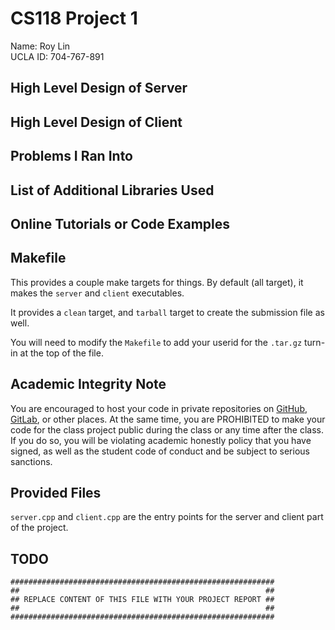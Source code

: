# CS118 Project 1
Name: Roy Lin<br>
UCLA ID: 704-767-891<br>

## High Level Design of Server

## High Level Design of Client

## Problems I Ran Into

## List of Additional Libraries Used

## Online Tutorials or Code Examples

## Makefile

This provides a couple make targets for things.
By default (all target), it makes the `server` and `client` executables.

It provides a `clean` target, and `tarball` target to create the submission file as well.

You will need to modify the `Makefile` to add your userid for the `.tar.gz` turn-in at the top of the file.

## Academic Integrity Note

You are encouraged to host your code in private repositories on [GitHub](https://github.com/), [GitLab](https://gitlab.com), or other places.  At the same time, you are PROHIBITED to make your code for the class project public during the class or any time after the class.  If you do so, you will be violating academic honestly policy that you have signed, as well as the student code of conduct and be subject to serious sanctions.

## Provided Files

`server.cpp` and `client.cpp` are the entry points for the server and client part of the project.

## TODO

    ###########################################################
    ##                                                       ##
    ## REPLACE CONTENT OF THIS FILE WITH YOUR PROJECT REPORT ##
    ##                                                       ##
    ###########################################################
